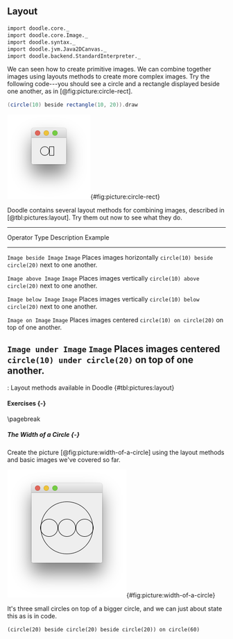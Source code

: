 ## Layout

```tut:invisible
import doodle.core._
import doodle.core.Image._
import doodle.syntax._
import doodle.jvm.Java2DCanvas._
import doodle.backend.StandardInterpreter._
```

We can seen how to create primitive images. We can combine together images using layouts methods to create more complex images. Try the following code---you should see a circle and a rectangle displayed beside one another, as in [@fig:picture:circle-rect].

~~~ scala
(circle(10) beside rectangle(10, 20)).draw
~~~

![A circle beside a rectangle](src/pages/pictures/circle-beside-rectangle.png){#fig:picture:circle-rect}

Doodle contains several layout methods for combining images, described in [@tbl:pictures:layout]. Try them out now to see what they do.

----------------------------------------------------------------------------------------
Operator              Type    Description                Example
--------------------- ------- -------------------------- -------------------------------
`Image beside Image`  `Image` Places images horizontally `circle(10) beside circle(20)`
                              next to one another.

`Image above Image`   `Image` Places images vertically   `circle(10) above circle(20)`
                              next to one another.

`Image below Image`   `Image` Places images vertically   `circle(10) below circle(20)`
                              next to one another.

`Image on Image`      `Image` Places images centered     `circle(10) on circle(20)`
                              on top of one another.

`Image under Image`   `Image` Places images centered     `circle(10) under circle(20)`
                              on top of one another.
----------------------------------------------------------------------------------------

: Layout methods available in Doodle {#tbl:pictures:layout}

#### Exercises {-}

<!-- This page break is needed for PDF layout. Without it the "width of a circle" image is laid out so it is partially off the page -->
\pagebreak

##### The Width of a Circle {-}

Create the picture [@fig:picture:width-of-a-circle] using the layout methods and basic images we've covered so far.

![The width of a circle](src/pages/pictures/width-of-a-circle.png){#fig:picture:width-of-a-circle}

<div class="solution">
It's three small circles on top of a bigger circle, and we can just about state this as is in code.

```tut:book
(circle(20) beside circle(20) beside circle(20)) on circle(60)
```
</div>
